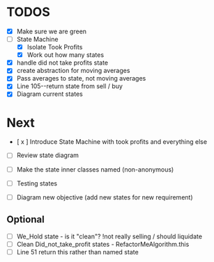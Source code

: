 # TODOS

- [x] Make sure we are green
- [ ] State Machine
  - [x] Isolate Took Profits
  - [x] Work out how many states
- [x] handle did not take profits state
- [x] create abstraction for moving averages
- [x] Pass averages to state, not moving averages
- [x] Line 105--return state from sell / buy 
- [X] Diagram current states

# Next

- [ x ] Introduce State Machine with took profits and everything else
- [ ] Review state diagram
- [ ] Make the state inner classes named (non-anonymous) 
- [ ] Testing states

- [ ] Diagram new objective (add new states for new requirement)

## Optional  
- [ ] We_Hold state - is it "clean"? !not really selling / should liquidate
- [ ] Clean Did_not_take_profit states - RefactorMeAlgorithm.this
- [ ] Line 51 return this rather than named state
